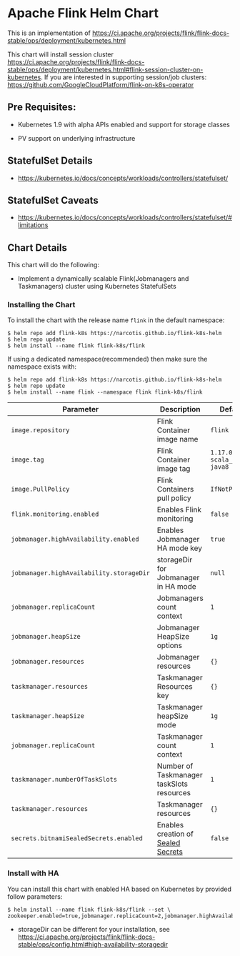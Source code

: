 # Apache Flink Helm Chart

This is an implementation of https://ci.apache.org/projects/flink/flink-docs-stable/ops/deployment/kubernetes.html

This chart will install session cluster https://ci.apache.org/projects/flink/flink-docs-stable/ops/deployment/kubernetes.html#flink-session-cluster-on-kubernetes.
If you are interested in supporting session/job clusters: https://github.com/GoogleCloudPlatform/flink-on-k8s-operator

## Pre Requisites:

* Kubernetes 1.9 with alpha APIs enabled and support for storage classes

* PV support on underlying infrastructure

## StatefulSet Details

* https://kubernetes.io/docs/concepts/workloads/controllers/statefulset/

## StatefulSet Caveats

* https://kubernetes.io/docs/concepts/workloads/controllers/statefulset/#limitations

## Chart Details

This chart will do the following:

* Implement a dynamically scalable Flink(Jobmanagers and Taskmanagers) cluster using Kubernetes StatefulSets

### Installing the Chart

To install the chart with the release name `flink` in the default
namespace:

```
$ helm repo add flink-k8s https://narcotis.github.io/flink-k8s-helm
$ helm repo update
$ helm install --name flink flink-k8s/flink
```

If using a dedicated namespace(recommended) then make sure the namespace
exists with:

```
$ helm repo add flink-k8s https://narcotis.github.io/flink-k8s-helm
$ helm repo update
$ helm install --name flink --namespace flink flink-k8s/flink
```

| Parameter                                | Description                                                                                                                                                              | Default                |
|------------------------------------------|--------------------------------------------------------------------------------------------------------------------------------------------------------------------------|------------------------|
| `image.repository`                       | Flink Container image name                                                                                                                                               | `flink`                |
| `image.tag`                              | Flink Container image tag                                                                                                                                                | `1.17.0-scala_2.12-java8`    |
| `image.PullPolicy`                       | Flink Containers pull policy                                                                                                                                             | `IfNotPresent`         |
| `flink.monitoring.enabled`               | Enables Flink monitoring                                                                                                                                                 | `false`                 |
| `jobmanager.highAvailability.enabled`    | Enables Jobmanager HA mode key                                                                                                                                           | `true`                |
| `jobmanager.highAvailability.storageDir` | storageDir for Jobmanager in HA mode                                                                                                                                     | `null`                 |
| `jobmanager.replicaCount`                | Jobmanagers count context                                                                                                                                                | `1`                    |
| `jobmanager.heapSize`                    | Jobmanager HeapSize options                                                                                                                                              | `1g`                   |
| `jobmanager.resources`                   | Jobmanager resources                                                                                                                                                     | `{}`                   |
| `taskmanager.resources`                  | Taskmanager Resources key                                                                                                                                                | `{}`                   |
| `taskmanager.heapSize`                   | Taskmanager heapSize mode                                                                                                                                                | `1g`                   |
| `jobmanager.replicaCount`                | Taskmanager count context                                                                                                                                                | `1`                    |
| `taskmanager.numberOfTaskSlots`          | Number of Taskmanager taskSlots resources                                                                                                                                | `1`                    |
| `taskmanager.resources`                  | Taskmanager resources                                                                                                                                                    | `{}`                   |
| `secrets.bitnamiSealedSecrets.enabled`   | Enables creation of [Sealed Secrets](https://github.com/bitnami-labs/sealed-secrets)                                                                                     | `false`                |

### Install with HA

You can install this chart with enabled HA based on Kubernetes by provided follow parameters:
```
$ helm install --name flink flink-k8s/flink --set \
zookeeper.enabled=true,jobmanager.replicaCount=2,jobmanager.highAvailability.enabled=true,jobmanager.highAvailability.storageDir=s3://MY_BUCKET/flink/jobmanager
```
* storageDir can be different for your installation, see 
  https://ci.apache.org/projects/flink/flink-docs-stable/ops/config.html#high-availability-storagedir
